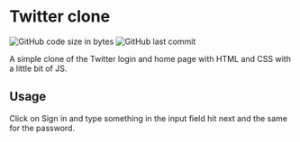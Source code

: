 # Twitter clone


![GitHub code size in bytes](https://img.shields.io/github/languages/code-size/BncPntk/Twitter-Clone)
![GitHub last commit](https://img.shields.io/github/last-commit/bncpntk/Twitter-Clone)

A simple clone of the Twitter login and home page with HTML and CSS with a little bit of JS.
## Usage
Click on Sign in and type something in the input field hit next and the same for the password.
